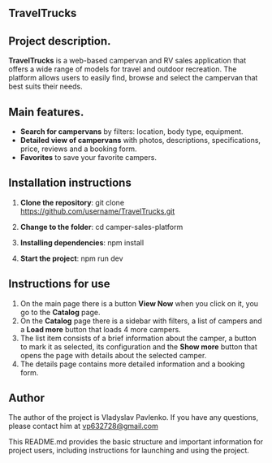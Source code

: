 ## TravelTrucks

## Project description.

**TravelTrucks** is a web-based campervan and RV sales application that offers a wide range of models for travel and outdoor recreation. The platform allows users to easily find, browse and select the campervan that best suits their needs.

## Main features.

- **Search for campervans** by filters: location, body type, equipment.
- **Detailed view of campervans** with photos, descriptions, specifications, price, reviews and a booking form.
- **Favorites** to save your favorite campers.

## Installation instructions

1. **Clone the repository**:
   git clone https://github.com/username/TravelTrucks.git

2. **Change to the folder**:
   cd camper-sales-platform

3. **Installing dependencies**:
   npm install

4. **Start the project**:
   npm run dev

## Instructions for use

1. On the main page there is a button **View Now** when you click on it, you go to the **Catalog** page.
2. On the **Catalog** page there is a sidebar with filters, a list of campers and a **Load more** button that loads 4 more campers.
3. The list item consists of a brief information about the camper, a button to mark it as selected, its configuration and the **Show more** button that opens the page with details about the selected camper.
4. The details page contains more detailed information and a booking form.

## Author

The author of the project is Vladyslav Pavlenko. If you have any questions, please contact him at vp632728@gmail.com

This README.md provides the basic structure and important information for project users, including instructions for launching and using the project.
